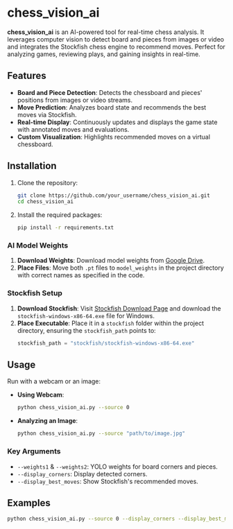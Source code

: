 
# chess_vision_ai

**chess_vision_ai** is an AI-powered tool for real-time chess analysis. It leverages computer vision to detect board and pieces from images or video and integrates the Stockfish chess engine to recommend moves. Perfect for analyzing games, reviewing plays, and gaining insights in real-time.

## Features

- **Board and Piece Detection**: Detects the chessboard and pieces' positions from images or video streams.
- **Move Prediction**: Analyzes board state and recommends the best moves via Stockfish.
- **Real-time Display**: Continuously updates and displays the game state with annotated moves and evaluations.
- **Custom Visualization**: Highlights recommended moves on a virtual chessboard.

## Installation

1. Clone the repository:
   ```bash
   git clone https://github.com/your_username/chess_vision_ai.git
   cd chess_vision_ai
   ```
2. Install the required packages:
   ```bash
   pip install -r requirements.txt
   ```

### AI Model Weights

1. **Download Weights**: Download model weights from [Google Drive](https://drive.google.com/drive/folders/1G2VA3MNB89z0uDn6LtDao64N-vRlIaWH?usp=sharing).
2. **Place Files**: Move both `.pt` files to `model_weights` in the project directory with correct names as specified in the code.

### Stockfish Setup

1. **Download Stockfish**: Visit [Stockfish Download Page](https://stockfishchess.org/download/) and download the `stockfish-windows-x86-64.exe` file for Windows.
2. **Place Executable**: Place it in a `stockfish` folder within the project directory, ensuring the `stockfish_path` points to:
   ```python
   stockfish_path = "stockfish/stockfish-windows-x86-64.exe"
   ```

## Usage

Run with a webcam or an image:

- **Using Webcam**:
  ```bash
  python chess_vision_ai.py --source 0
  ```
- **Analyzing an Image**:
  ```bash
  python chess_vision_ai.py --source "path/to/image.jpg"
  ```

### Key Arguments

- `--weights1` & `--weights2`: YOLO weights for board corners and pieces.
- `--display_corners`: Display detected corners.
- `--display_best_moves`: Show Stockfish's recommended moves.

## Examples

```bash
python chess_vision_ai.py --source 0 --display_corners --display_best_moves --stockfish_path "path/to/stockfish"
```
